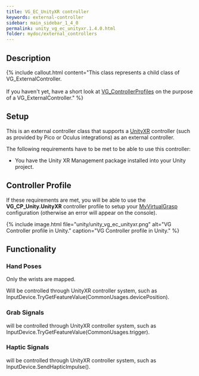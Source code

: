 ```yaml
---
title: VG_EC_UnityXR controller
keywords: external-controller
sidebar: main_sidebar_1_4_0
permalink: unity_vg_ec_unityxr.1.4.0.html
folder: mydoc/external_controllers
---
```


## Description

{% include callout.html content="This class represents a child class of VG_ExternalController.<br><br> If you haven't yet, have a short look at [VG_ControllerProfiles](unity_component_vgcontrollerprofile.1.4.0.html) on the purpose of a VG_ExternalController." %}

## Setup 

This is an external controller class that supports a [UnityXR](https://docs.unity3d.com/Manual/XR.html) controller (such as provided by Pico or Oculus integrations) as an external controller.
 
The following requirements have to be met to be able to use this controller:

 * You have the Unity XR Management package installed into your Unity project.

## Controller Profile

If these requirements are met, you will be able to use the **VG_CP_Unity.UnityXR** controller profile to setup your [MyVirtualGrasp](unity_component_myvirtualgrasp.1.4.0.html#profile) configuration (otherwise an error will appear on the console).

{% include image.html file="unity/unity_vg_ec_unityxr.png" alt="VG Controller profile in Unity." caption="VG Controller profile in Unity." %}

## Functionality

### Hand Poses
Only the wrists are mapped.

Will be controlled through UnityXR controller system, such as InputDevice.TryGetFeatureValue(CommonUsages.devicePosition).

### Grab Signals
will be controlled through UnityXR controller system, such as InputDevice.TryGetFeatureValue(CommonUsages.trigger).

### Haptic Signals
will be controlled through UnityXR controller system, such as InputDevice.SendHapticImpulse().